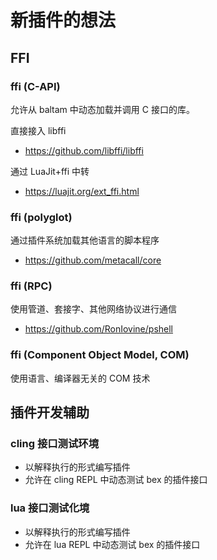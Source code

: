 # 新插件的想法

## FFI
### ffi (C-API)

允许从 baltam 中动态加载并调用 C 接口的库。

直接接入 libffi
- https://github.com/libffi/libffi

通过 LuaJit+ffi 中转
- https://luajit.org/ext_ffi.html


### ffi (polyglot)

通过插件系统加载其他语言的脚本程序
- https://github.com/metacall/core


### ffi (RPC)

使用管道、套接字、其他网络协议进行通信
- https://github.com/RonIovine/pshell


### ffi (Component Object Model, COM)

使用语言、编译器无关的 COM 技术


## 插件开发辅助
### cling 接口测试环境
- 以解释执行的形式编写插件
- 允许在 cling REPL 中动态测试 bex 的插件接口

### lua 接口测试化境
- 以解释执行的形式编写插件
- 允许在 lua REPL 中动态测试 bex 的插件接口
